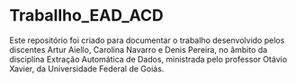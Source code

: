 # Traballho_EAD_ACD
Este repositório foi criado para documentar o trabalho desenvolvido pelos discentes Artur Aiello, Carolina Navarro e Denis Pereira, no âmbito da disciplina Extração Automática de Dados, ministrada pelo professor Otávio Xavier, da Universidade Federal de Goiás.
